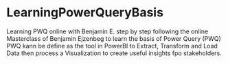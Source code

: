 # LearningPowerQueryBasis
Learning PWQ online with Benjamin E.
step by step following the online Masterclass of Benjamin Ejzenbeg to learn the basis of Power Query (PWQ)
PWQ kann be define as the tool in PowerBI to Extract, Transform and Load Data then process a Visualization
to create useful insights fpo stakeholders.
